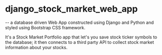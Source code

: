 # django_stock_market_web_app

-- a database driven Web App constructed using Django and Python and styled using Bootstrap CSS framework.

It's a Stock Market Portfolio app that let's you save stock ticker symbols to the database;
it then connects to a third party API to collect stock market information about your stocks.
